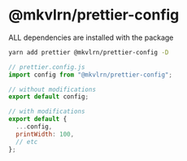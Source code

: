 # @mkvlrn/prettier-config

ALL dependencies are installed with the package

```bash
yarn add prettier @mkvlrn/prettier-config -D
```

```js
// prettier.config.js
import config from "@mkvlrn/prettier-config";

// without modifications
export default config;

// with modifications
export default {
  ...config,
  printWidth: 100,
  // etc
};
```
